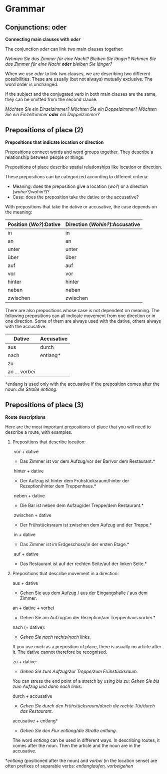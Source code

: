 # Grammar 



## Conjunctions: oder

**Connecting main clauses with** ***oder***

The conjunction *oder* can link two main clauses together:

*Nehmen Sie das Zimmer für eine Nacht? Bleiben Sie länger?
Nehmen Sie das Zimmer für eine Nacht **oder** bleiben Sie länger?*

When we use *oder* to link two clauses, we are describing two different possibilities. These are usually (but not always) mutually exclusive. The word order is unchanged.

If the subject and the conjugated verb in both main clauses are the same, they can be omitted from the second clause.

*Möchten Sie ein Einzelzimmer? Möchten Sie ein Doppelzimmer?
Möchten Sie ein Einzelzimmer **oder** ein Doppelzimmer?*



## Prepositions of place (2)

**Prepositions that indicate location or direction**

Prepositions connect words and word groups together. They describe a relationship between people or things.

Prepositions of place describe spatial relationships like location or direction.

These prepositions can be categorized according to different criteria:

- Meaning: does the preposition give a location (*wo?*) or a direction (*woher?/wohin?*)?
- Case: does the preposition take the dative or the accusative?

With prepositions that take the dative or accusative, the case depends on the meaning:

 

| Position (*Wo?*):Dative | Direction (*Wohin?*):Accusative |
| ----------------------- | ------------------------------- |
| in                      | in                              |
| an                      | an                              |
| unter                   | unter                           |
| über                    | über                            |
| auf                     | auf                             |
| vor                     | vor                             |
| hinter                  | hinter                          |
| neben                   | neben                           |
| zwischen                | zwischen                        |

 

There are also prepositions whose case is not dependent on meaning. The following prepositions can all indicate movement from one direction or in one direction. Some of them are always used with the dative, others always with the accusative.

 

| Dative        | Accusative |
| ------------- | ---------- |
| aus           | durch      |
| nach          | entlang*   |
| zu            |            |
| an ... vorbei |            |

 

*entlang is used only with the accusative if the preposition comes after the noun: *die Straße entlang*.



## Prepositions of place (3)

**Route descriptions**

Here are the most important prepositions of place that you will need to describe a route, with examples.

 

1. Prepositions that describe location:

    ​	vor + dative

    * Das Zimmer ist vor dem Aufzug/vor der Bar/vor dem Restaurant.*

    ​	hinter + dative

    * Der Aufzug ist hinter dem Frühstücksraum/hinter der Rezeption/hinter dem Treppenhaus.*

    ​	neben + dative

    * Die Bar ist neben dem Aufzug/der Treppe/dem Restaurant.*

    ​	zwischen + dative

    * Der Frühstücksraum ist zwischen dem Aufzug und der Treppe.*

    ​	in + dative

    * Das Zimmer ist im Erdgeschoss/in der ersten Etage.*

    ​	auf + dative

    * Das Restaurant ist auf der rechten Seite/auf der linken Seite.*

 

2. Prepositions that describe movement in a direction:

    aus + dative

    * Gehen Sie aus dem Aufzug / aus der Eingangshalle / aus dem Zimmer.

    an + dative + vorbei

    - Gehen Sie am Aufzug/an der Rezeption/am Treppenhaus vorbei.*

    nach (+ dative):

    - *Gehen Sie nach rechts/nach links.*

    If you use *nach* as a preposition of place, there is usually no article after it. The dative cannot therefore be recognised.

    zu + dative:

    - *Gehen Sie zum Aufzug/zur Treppe/zum Frühstücksraum.*

    You can stress the end point of a stretch by using *bis zu*:
    *Gehen Sie bis zum Aufzug und dann nach links.*

    durch + accusative

    - *Gehen Sie durch den Frühstücksraum/durch die rechte Tür/durch das Restaurant.*

    accusative + entlang*

    - *Gehen Sie den Flur entlang/die Straße entlang.*

    The word *entlang* can be used in different ways. In describing routes, it comes after the noun. Then the article and the noun are in the accusative.


**entlang* (positioned after the noun) and *vorbei* (in the location sense) are often prefixes of separable verbs: *entlanglaufen, vorbeigehen*